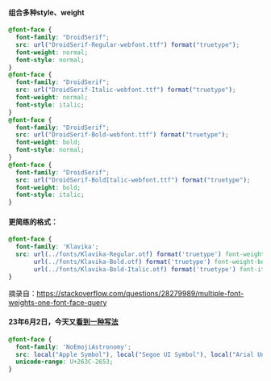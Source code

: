 #### 组合多种style、weight
```CSS
@font-face {
  font-family: "DroidSerif";
  src: url("DroidSerif-Regular-webfont.ttf") format("truetype");
  font-weight: normal;
  font-style: normal;
}
@font-face {
  font-family: "DroidSerif";
  src: url("DroidSerif-Italic-webfont.ttf") format("truetype");
  font-weight: normal;
  font-style: italic;
}
@font-face {
  font-family: "DroidSerif";
  src: url("DroidSerif-Bold-webfont.ttf") format("truetype");
  font-weight: bold;
  font-style: normal;
}
@font-face {
  font-family: "DroidSerif";
  src: url("DroidSerif-BoldItalic-webfont.ttf") format("truetype");
  font-weight: bold;
  font-style: italic;
}
```

#### 更简练的格式：
```CSS
@font-face {
  font-family: 'Klavika';
  src: url(../fonts/Klavika-Regular.otf) format('truetype') font-weight-normal,
       url(../fonts/Klavika-Bold.otf) format('truetype') font-weight-bold,
       url(../fonts/Klavika-Bold-Italic.otf) format('truetype') font-italic font-weight-bold;
}
```
摘录自：https://stackoverflow.com/questions/28279989/multiple-font-weights-one-font-face-query

#### 23年6月2日，今天又[看到一种写法](https://stackoverflow.com/a/71851290)
```css
@font-face {
  font-family: 'NoEmojiAstronomy';
  src: local("Apple Symbol"), local("Segoe UI Symbol"), local("Arial Unicode MS"), local("Menlo"), local("sans-serif");
  unicode-range: U+263C-2653;
}
```
